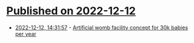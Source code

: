 # [Published on 2022-12-12](index.md)

* [2022-12-12, 14:31:57](https://news.ycombinator.com/item?id=33954974) - [Artificial womb facility concept for 30k babies per year](https://superinnovators.com/2022/12/artificial-womb-facility-concept-for-30000-babies-per-year/)
